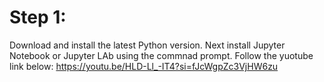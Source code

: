 # Step 1:
Download and install the latest Python version. Next install Jupyter Notebook or Jupyter LAb using the commnad prompt. Follow the yuotube link below:
https://youtu.be/HLD-Ll_-IT4?si=fJcWgpZc3VjHW6zu
